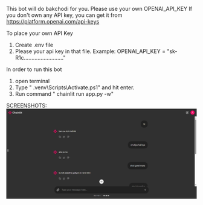 This bot will do bakchodi for you.
Please use your own OPENAI_API_KEY
If you don't own any API key, you can get it from
https://platform.openai.com/api-keys

To place your own API Key
1. Create .env file
2. Please your api key in that file.
        Example: OPENAI_API_KEY = "sk-R1c.........................."

In order to run this bot
1. open terminal
2. Type " .venv\Scripts\Activate.ps1" and hit enter.
3. Run command " chainlit run app.py -w"


SCREENSHOTS:
![alt text](image.png)